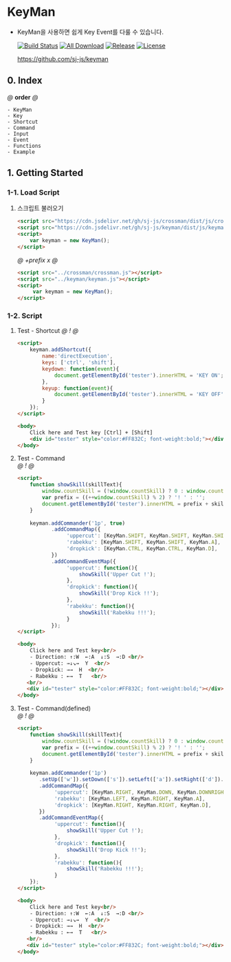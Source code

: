 # KeyMan
- KeyMan을 사용하면 쉽게 Key Event를 다룰 수 있습니다.
 
    [![Build Status](https://travis-ci.org/sj-js/keyman.svg?branch=master)](https://travis-ci.org/sj-js/keyman)
    [![All Download](https://img.shields.io/github/downloads/sj-js/keyman/total.svg)](https://github.com/sj-js/keyman/releases)
    [![Release](https://img.shields.io/github/release/sj-js/keyman.svg)](https://github.com/sj-js/keyman/releases)
    [![License](https://img.shields.io/github/license/sj-js/keyman.svg)](https://github.com/sj-js/keyman/releases)
    
    https://github.com/sj-js/keyman

  
        
## 0. Index
*@* **order** *@*
```
- KeyMan
- Key
- Shortcut
- Command
- Input
- Event
- Functions
- Example
```



## 1. Getting Started

### 1-1. Load Script

1. 스크립트 불러오기
    ```html    
    <script src="https://cdn.jsdelivr.net/gh/sj-js/crossman/dist/js/crossman.js"></script>
    <script src="https://cdn.jsdelivr.net/gh/sj-js/keyman/dist/js/keyman.js"></script>
    <script>
        var keyman = new KeyMan();
    </script>
    ```  
    
    *@* *+prefix* *x* *@* 
    ```html
    <script src="../crossman/crossman.js"></script>
    <script src="../keyman/keyman.js"></script>
    <script>
         var keyman = new KeyMan();
    </script> 
    ```



### 1-2. Script

1. Test - Shortcut
    *@* *!* *@*
    ```html    
    <script>
        keyman.addShortcut({
            name:'directExecution',
            keys: ['ctrl', 'shift'],
            keydown: function(event){
                document.getElementById('tester').innerHTML = 'KEY ON';            
            },
            keyup: function(event){
                document.getElementById('tester').innerHTML = 'KEY OFF';
            }
        });
    </script>
    
    <body>
        Click here and Test key [Ctrl] + [Shift]
        <div id="tester" style="color:#FF832C; font-weight:bold;"></div>        
    </body>    
    ```

2. Test - Command    
    *@* *!* *@*
    ```html
    <script>    
        function showSkill(skillText){
            window.countSkill = (!window.countSkill) ? 0 : window.countSkill;
            var prefix = ((++window.countSkill) % 2) ? '! ' : '';
            document.getElementById('tester').innerHTML = prefix + skillText;
        }   
     
        keyman.addCommander('1p', true)
               .addCommandMap({
                    'uppercut': [KeyMan.SHIFT, KeyMan.SHIFT, KeyMan.SHIFT],
                    'rabekku': [KeyMan.SHIFT, KeyMan.SHIFT, KeyMan.A],
                    'dropkick': [KeyMan.CTRL, KeyMan.CTRL, KeyMan.D],        
               })
               .addCommandEventMap({
                    'uppercut': function(){
                        showSkill('Upper Cut !');
                    },
                    'dropkick': function(){             
                        showSkill('Drop Kick !!');
                    },
                    'rabekku': function(){                
                        showSkill('Rabekku !!!');             
                    }
               });            
    </script>
    
    <body>
        Click here and Test key<br/>
        - Direction: ↑:W  ←:A  ↓:S  →:D <br/>
        - Uppercut: →↓↘→  Y  <br/>
        - Dropkick: →→  H  <br/>
        - Rabekku : ←→  T   <br/>
       <br/>
       <div id="tester" style="color:#FF832C; font-weight:bold;"></div>        
    </body>    
    ```
    
3. Test - Command(defined)    
    *@* *!* *@*
    ```html
    <script>    
        function showSkill(skillText){
            window.countSkill = (!window.countSkill) ? 0 : window.countSkill;
            var prefix = ((++window.countSkill) % 2) ? '! ' : '';
            document.getElementById('tester').innerHTML = prefix + skillText;        
        }   
     
        keyman.addCommander('1p')
           .setUp(['w']).setDown(['s']).setLeft(['a']).setRight(['d']).setButtonA(['t']).setButtonB(['y']).setButtonC(['g']).setButtonD(['h'])
           .addCommandMap({
                'uppercut': [KeyMan.RIGHT, KeyMan.DOWN, KeyMan.DOWNRIGHT, KeyMan.RIGHT, KeyMan.B],
                'rabekku': [KeyMan.LEFT, KeyMan.RIGHT, KeyMan.A],
                'dropkick': [KeyMan.RIGHT, KeyMan.RIGHT, KeyMan.D],        
           })
           .addCommandEventMap({
                'uppercut': function(){
                    showSkill('Upper Cut !');
                },
                'dropkick': function(){             
                    showSkill('Drop Kick !!');
                },
                'rabekku': function(){                
                    showSkill('Rabekku !!!');             
                }
        });            
    </script>
    
    <body>
        Click here and Test key<br/>
        - Direction: ↑:W  ←:A  ↓:S  →:D <br/>
        - Uppercut: →↓↘→  Y  <br/>
        - Dropkick: →→  H  <br/>
        - Rabekku : ←→  T   <br/>
       <br/>
       <div id="tester" style="color:#FF832C; font-weight:bold;"></div>        
    </body>    
    ```
    